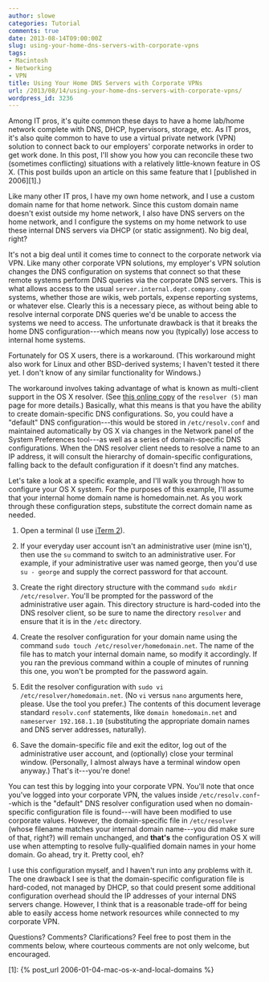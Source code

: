 ```yaml
---
author: slowe
categories: Tutorial
comments: true
date: 2013-08-14T09:00:00Z
slug: using-your-home-dns-servers-with-corporate-vpns
tags:
- Macintosh
- Networking
- VPN
title: Using Your Home DNS Servers with Corporate VPNs
url: /2013/08/14/using-your-home-dns-servers-with-corporate-vpns/
wordpress_id: 3236
---
```


Among IT pros, it's quite common these days to have a home lab/home network complete with DNS, DHCP, hypervisors, storage, etc. As IT pros, it's also quite common to have to use a virtual private network (VPN) solution to connect back to our employers' corporate networks in order to get work done. In this post, I'll show you how you can reconcile these two (sometimes conflicting) situations with a relatively little-known feature in OS X. (This post builds upon an article on this same feature that I [published in 2006][1].)

Like many other IT pros, I have my own home network, and I use a custom domain name for that home network. Since this custom domain name doesn't exist outside my home network, I also have DNS servers on the home network, and I configure the systems on my home network to use these internal DNS servers via DHCP (or static assignment). No big deal, right?

It's not a big deal until it comes time to connect to the corporate network via VPN. Like many other corporate VPN solutions, my employer's VPN solution changes the DNS configuration on systems that connect so that these remote systems perform DNS queries via the corporate DNS servers. This is what allows access to the usual `server.internal.dept.company.com` systems, whether those are wikis, web portals, expense reporting systems, or whatever else. Clearly this is a necessary piece, as without being able to resolve internal corporate DNS queries we'd be unable to access the systems we need to access. The unfortunate drawback is that it breaks the home DNS configuration---which means now you (typically) lose access to internal home systems.

Fortunately for OS X users, there is a workaround. (This workaround might also work for Linux and other BSD-derived systems; I haven't tested it there yet. I don't know of any similar functionality for Windows.)

The workaround involves taking advantage of what is known as multi-client support in the OS X resolver. (See [this online copy](https://developer.apple.com/library/mac/documentation/Darwin/Reference/ManPages/man5/resolver.5.html) of the `resolver (5)` man page for more details.) Basically, what this means is that you have the ability to create domain-specific DNS configurations. So, you could have a "default" DNS configuration---this would be stored in `/etc/resolv.conf` and maintained automatically by OS X via changes in the Network panel of the System Preferences tool---as well as a series of domain-specific DNS configurations. When the DNS resolver client needs to resolve a name to an IP address, it will consult the hierarchy of domain-specific configurations, falling back to the default configuration if it doesn't find any matches.

Let's take a look at a specific example, and I'll walk you through how to configure your OS X system. For the purposes of this example, I'll assume that your internal home domain name is homedomain.net. As you work through these configuration steps, substitute the correct domain name as needed.

1. Open a terminal (I use [iTerm 2](http://www.iterm2.com/#/section/home)).

2. If your everyday user account isn't an administrative user (mine isn't), then use the `su` command to switch to an administrative user. For example, if your administrative user was named george, then you'd use `su - george` and supply the correct password for that account.

3. Create the right directory structure with the command `sudo mkdir /etc/resolver`. You'll be prompted for the password of the administrative user again. This directory structure is hard-coded into the DNS resolver client, so be sure to name the directory `resolver` and ensure that it is in the `/etc` directory.

4. Create the resolver configuration for your domain name using the command `sudo touch /etc/resolver/homedomain.net`. The name of the file has to match your internal domain name, so modify it accordingly. If you ran the previous command within a couple of minutes of running this one, you won't be prompted for the password again.

5. Edit the resolver configuration with `sudo vi /etc/resolver/homedomain.net`. (No `vi` versus `nano` arguments here, please. Use the tool you prefer.) The contents of this document leverage standard `resolv.conf` statements, like `domain homedomain.net` and `nameserver 192.168.1.10` (substituting the appropriate domain names and DNS server addresses, naturally).

6. Save the domain-specific file and exit the editor, log out of the administrative user account, and (optionally) close your terminal window. (Personally, I almost always have a terminal window open anyway.) That's it---you're done!

You can test this by logging into your corporate VPN. You'll note that once you've logged into your corporate VPN, the values inside `/etc/resolv.conf`--which is the "default" DNS resolver configuration used when no domain-specific configuration file is found---will have been modified to use corporate values. However, the domain-specific file in `/etc/resolver` (whose filename matches your internal domain name---you did make sure of that, right?) will remain unchanged, and **that's** the configuration OS X will use when attempting to resolve fully-qualified domain names in your home domain. Go ahead, try it. Pretty cool, eh?

I use this configuration myself, and I haven't run into any problems with it. The one drawback I see is that the domain-specific configuration file is hard-coded, not managed by DHCP, so that could present some additional configuration overhead should the IP addresses of your internal DNS servers change. However, I think that is a reasonable trade-off for being able to easily access home network resources while connected to my corporate VPN.

Questions? Comments? Clarifications? Feel free to post them in the comments below, where courteous comments are not only welcome, but encouraged.

[1]: {% post_url 2006-01-04-mac-os-x-and-local-domains %}
